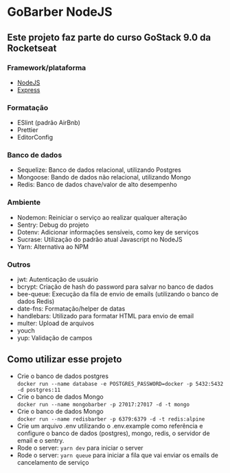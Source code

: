 # GoBarber NodeJS
## Este projeto faz parte do curso GoStack 9.0 da Rocketseat

### Framework/plataforma
- [NodeJS](https://nodejs.org)
- [Express](https://expressjs.com)

### Formatação
- ESlint (padrão AirBnb)
- Prettier
- EditorConfig

### Banco de dados
- Sequelize: Banco de dados relacional, utilizando Postgres
- Mongoose: Bando de dados não relacional, utilizando Mongo
- Redis: Banco de dados chave/valor de alto desempenho

### Ambiente
- Nodemon: Reiniciar o serviço ao realizar qualquer alteração
- Sentry: Debug do projeto
- Dotenv: Adicionar informações sensíveis, como key de serviços
- Sucrase: Utilização do padrão atual Javascript no NodeJS
- Yarn: Alternativa ao NPM

### Outros
- jwt: Autenticação de usuário
- bcrypt: Criação de hash do password para salvar no banco de dados
- bee-queue: Execução da fila de envio de emails (utilizando o banco de dados Redis)
- date-fns: Formatação/helper de datas
- handlebars: Utilizado para formatar HTML para envio de email
- multer: Upload de arquivos
- youch
- yup: Validação de campos

## Como utilizar esse projeto
- Crie o banco de dados postgres  
`docker run --name database -e POSTGRES_PASSWORD=docker -p 5432:5432 -d postgres:11`
- Crie o banco de dados Mongo  
`docker run --name mongobarber -p 27017:27017 -d -t mongo`
- Crie o banco de dados Mongo  
`docker run --name redisbarber -p 6379:6379 -d -t redis:alpine`
- Crie um arquivo .env utilizando o .env.example como referência e configure o banco de dados (postgres), mongo, redis, o servidor de email e o sentry.
- Rode o server: `yarn dev` para iniciar o server
- Rode o server: `yarn queue` para iniciar a fila que vai enviar os emails de cancelamento de serviço
